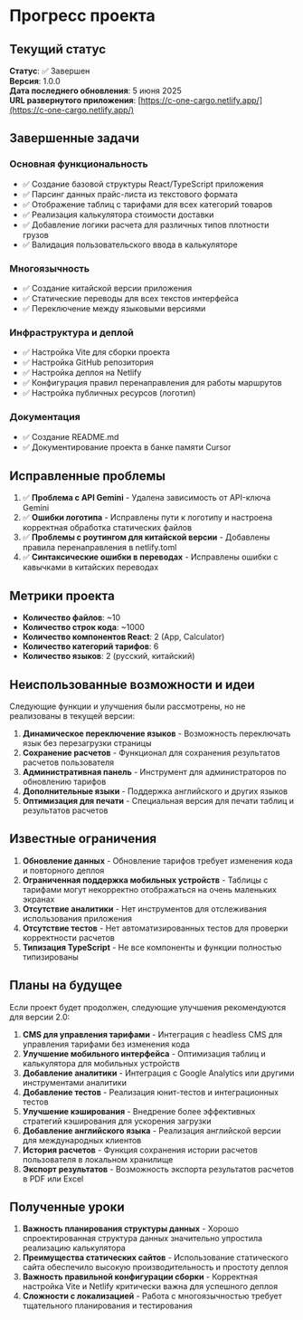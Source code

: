 # Прогресс проекта

## Текущий статус
**Статус**: ✅ Завершен  
**Версия**: 1.0.0  
**Дата последнего обновления**: 5 июня 2025  
**URL развернутого приложения**: [https://c-one-cargo.netlify.app/](https://c-one-cargo.netlify.app/)

## Завершенные задачи

### Основная функциональность
- ✅ Создание базовой структуры React/TypeScript приложения
- ✅ Парсинг данных прайс-листа из текстового формата
- ✅ Отображение таблиц с тарифами для всех категорий товаров
- ✅ Реализация калькулятора стоимости доставки
- ✅ Добавление логики расчета для различных типов плотности грузов
- ✅ Валидация пользовательского ввода в калькуляторе

### Многоязычность
- ✅ Создание китайской версии приложения
- ✅ Статические переводы для всех текстов интерфейса
- ✅ Переключение между языковыми версиями

### Инфраструктура и деплой
- ✅ Настройка Vite для сборки проекта
- ✅ Настройка GitHub репозитория
- ✅ Настройка деплоя на Netlify
- ✅ Конфигурация правил перенаправления для работы маршрутов
- ✅ Настройка публичных ресурсов (логотип)

### Документация
- ✅ Создание README.md
- ✅ Документирование проекта в банке памяти Cursor

## Исправленные проблемы
1. ✅ **Проблема с API Gemini** - Удалена зависимость от API-ключа Gemini
2. ✅ **Ошибки логотипа** - Исправлены пути к логотипу и настроена корректная обработка статических файлов
3. ✅ **Проблемы с роутингом для китайской версии** - Добавлены правила перенаправления в netlify.toml
4. ✅ **Синтаксические ошибки в переводах** - Исправлены ошибки с кавычками в китайских переводах

## Метрики проекта
- **Количество файлов**: ~10
- **Количество строк кода**: ~1000
- **Количество компонентов React**: 2 (App, Calculator)
- **Количество категорий тарифов**: 6
- **Количество языков**: 2 (русский, китайский)

## Неиспользованные возможности и идеи
Следующие функции и улучшения были рассмотрены, но не реализованы в текущей версии:

1. **Динамическое переключение языков** - Возможность переключать язык без перезагрузки страницы
2. **Сохранение расчетов** - Функционал для сохранения результатов расчетов пользователя
3. **Административная панель** - Инструмент для администраторов по обновлению тарифов
4. **Дополнительные языки** - Поддержка английского и других языков
5. **Оптимизация для печати** - Специальная версия для печати таблиц и результатов расчетов

## Известные ограничения
1. **Обновление данных** - Обновление тарифов требует изменения кода и повторного деплоя
2. **Ограниченная поддержка мобильных устройств** - Таблицы с тарифами могут некорректно отображаться на очень маленьких экранах
3. **Отсутствие аналитики** - Нет инструментов для отслеживания использования приложения
4. **Отсутствие тестов** - Нет автоматизированных тестов для проверки корректности расчетов
5. **Типизация TypeScript** - Не все компоненты и функции полностью типизированы

## Планы на будущее
Если проект будет продолжен, следующие улучшения рекомендуются для версии 2.0:

1. **CMS для управления тарифами** - Интеграция с headless CMS для управления тарифами без изменения кода
2. **Улучшение мобильного интерфейса** - Оптимизация таблиц и калькулятора для мобильных устройств
3. **Добавление аналитики** - Интеграция с Google Analytics или другими инструментами аналитики
4. **Добавление тестов** - Реализация юнит-тестов и интеграционных тестов
5. **Улучшение кэширования** - Внедрение более эффективных стратегий кэширования для ускорения загрузки
6. **Добавление английского языка** - Реализация английской версии для международных клиентов
7. **История расчетов** - Функция сохранения истории расчетов пользователя в локальном хранилище
8. **Экспорт результатов** - Возможность экспорта результатов расчетов в PDF или Excel

## Полученные уроки
1. **Важность планирования структуры данных** - Хорошо спроектированная структура данных значительно упростила реализацию калькулятора
2. **Преимущества статических сайтов** - Использование статического сайта обеспечило высокую производительность и простоту деплоя
3. **Важность правильной конфигурации сборки** - Корректная настройка Vite и Netlify критически важна для успешного деплоя
4. **Сложности с локализацией** - Работа с многоязычностью требует тщательного планирования и тестирования 